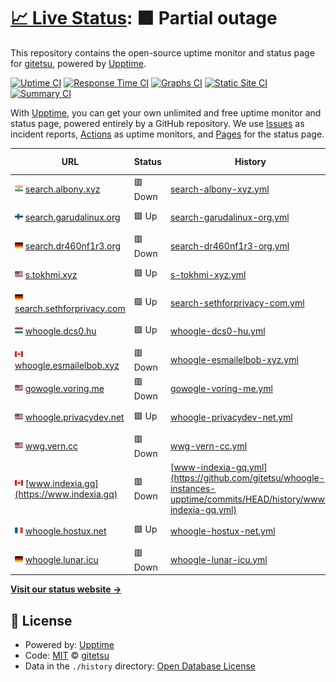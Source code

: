 # [📈 Live Status](https://gitetsu.github.io/whoogle-instances-upptime): <!--live status--> **🟧 Partial outage**

This repository contains the open-source uptime monitor and status page for [gitetsu](https://gitetsu.github.io/whoogle-instances-upptime), powered by [Upptime](https://github.com/upptime/upptime).

[![Uptime CI](https://github.com/gitetsu/whoogle-instances-upptime/workflows/Uptime%20CI/badge.svg)](https://github.com/gitetsu/whoogle-instances-upptime/actions?query=workflow%3A%22Uptime+CI%22)
[![Response Time CI](https://github.com/gitetsu/whoogle-instances-upptime/workflows/Response%20Time%20CI/badge.svg)](https://github.com/gitetsu/whoogle-instances-upptime/actions?query=workflow%3A%22Response+Time+CI%22)
[![Graphs CI](https://github.com/gitetsu/whoogle-instances-upptime/workflows/Graphs%20CI/badge.svg)](https://github.com/gitetsu/whoogle-instances-upptime/actions?query=workflow%3A%22Graphs+CI%22)
[![Static Site CI](https://github.com/gitetsu/whoogle-instances-upptime/workflows/Static%20Site%20CI/badge.svg)](https://github.com/gitetsu/whoogle-instances-upptime/actions?query=workflow%3A%22Static+Site+CI%22)
[![Summary CI](https://github.com/gitetsu/whoogle-instances-upptime/workflows/Summary%20CI/badge.svg)](https://github.com/gitetsu/whoogle-instances-upptime/actions?query=workflow%3A%22Summary+CI%22)

With [Upptime](https://upptime.js.org), you can get your own unlimited and free uptime monitor and status page, powered entirely by a GitHub repository. We use [Issues](https://github.com/gitetsu/whoogle-instances-upptime/issues) as incident reports, [Actions](https://github.com/gitetsu/whoogle-instances-upptime/actions) as uptime monitors, and [Pages](https://gitetsu.github.io/whoogle-instances-upptime) for the status page.

<!--start: status pages-->
<!-- This summary is generated by Upptime (https://github.com/upptime/upptime) -->
<!-- Do not edit this manually, your changes will be overwritten -->
<!-- prettier-ignore -->
| URL | Status | History | Response Time | Uptime |
| --- | ------ | ------- | ------------- | ------ |
| <img alt="" src="https://raw.githubusercontent.com/kreativekorp/vexillo/master/artwork/vexillo/pvb160/in.png" height="13"> [search.albony.xyz](https://search.albony.xyz) | 🟥 Down | [search-albony-xyz.yml](https://github.com/gitetsu/whoogle-instances-upptime/commits/HEAD/history/search-albony-xyz.yml) | <details><summary><img alt="Response time graph" src="./graphs/search-albony-xyz/response-time-week.png" height="20"> 0ms</summary><br><a href="https://gitetsu.github.io/whoogle-instances-upptime/history/search-albony-xyz"><img alt="Response time 4530" src="https://img.shields.io/endpoint?url=https%3A%2F%2Fraw.githubusercontent.com%2Fgitetsu%2Fwhoogle-instances-upptime%2FHEAD%2Fapi%2Fsearch-albony-xyz%2Fresponse-time.json"></a><br><a href="https://gitetsu.github.io/whoogle-instances-upptime/history/search-albony-xyz"><img alt="24-hour response time 0" src="https://img.shields.io/endpoint?url=https%3A%2F%2Fraw.githubusercontent.com%2Fgitetsu%2Fwhoogle-instances-upptime%2FHEAD%2Fapi%2Fsearch-albony-xyz%2Fresponse-time-day.json"></a><br><a href="https://gitetsu.github.io/whoogle-instances-upptime/history/search-albony-xyz"><img alt="7-day response time 0" src="https://img.shields.io/endpoint?url=https%3A%2F%2Fraw.githubusercontent.com%2Fgitetsu%2Fwhoogle-instances-upptime%2FHEAD%2Fapi%2Fsearch-albony-xyz%2Fresponse-time-week.json"></a><br><a href="https://gitetsu.github.io/whoogle-instances-upptime/history/search-albony-xyz"><img alt="30-day response time 0" src="https://img.shields.io/endpoint?url=https%3A%2F%2Fraw.githubusercontent.com%2Fgitetsu%2Fwhoogle-instances-upptime%2FHEAD%2Fapi%2Fsearch-albony-xyz%2Fresponse-time-month.json"></a><br><a href="https://gitetsu.github.io/whoogle-instances-upptime/history/search-albony-xyz"><img alt="1-year response time 4530" src="https://img.shields.io/endpoint?url=https%3A%2F%2Fraw.githubusercontent.com%2Fgitetsu%2Fwhoogle-instances-upptime%2FHEAD%2Fapi%2Fsearch-albony-xyz%2Fresponse-time-year.json"></a></details> | <details><summary><a href="https://gitetsu.github.io/whoogle-instances-upptime/history/search-albony-xyz">0.00%</a></summary><a href="https://gitetsu.github.io/whoogle-instances-upptime/history/search-albony-xyz"><img alt="All-time uptime 0.48%" src="https://img.shields.io/endpoint?url=https%3A%2F%2Fraw.githubusercontent.com%2Fgitetsu%2Fwhoogle-instances-upptime%2FHEAD%2Fapi%2Fsearch-albony-xyz%2Fuptime.json"></a><br><a href="https://gitetsu.github.io/whoogle-instances-upptime/history/search-albony-xyz"><img alt="24-hour uptime 0.00%" src="https://img.shields.io/endpoint?url=https%3A%2F%2Fraw.githubusercontent.com%2Fgitetsu%2Fwhoogle-instances-upptime%2FHEAD%2Fapi%2Fsearch-albony-xyz%2Fuptime-day.json"></a><br><a href="https://gitetsu.github.io/whoogle-instances-upptime/history/search-albony-xyz"><img alt="7-day uptime 0.00%" src="https://img.shields.io/endpoint?url=https%3A%2F%2Fraw.githubusercontent.com%2Fgitetsu%2Fwhoogle-instances-upptime%2FHEAD%2Fapi%2Fsearch-albony-xyz%2Fuptime-week.json"></a><br><a href="https://gitetsu.github.io/whoogle-instances-upptime/history/search-albony-xyz"><img alt="30-day uptime 0.00%" src="https://img.shields.io/endpoint?url=https%3A%2F%2Fraw.githubusercontent.com%2Fgitetsu%2Fwhoogle-instances-upptime%2FHEAD%2Fapi%2Fsearch-albony-xyz%2Fuptime-month.json"></a><br><a href="https://gitetsu.github.io/whoogle-instances-upptime/history/search-albony-xyz"><img alt="1-year uptime 0.48%" src="https://img.shields.io/endpoint?url=https%3A%2F%2Fraw.githubusercontent.com%2Fgitetsu%2Fwhoogle-instances-upptime%2FHEAD%2Fapi%2Fsearch-albony-xyz%2Fuptime-year.json"></a></details>
| <img alt="" src="https://raw.githubusercontent.com/kreativekorp/vexillo/master/artwork/vexillo/pvb160/fi.png" height="13"> [search.garudalinux.org](https://search.garudalinux.org) | 🟩 Up | [search-garudalinux-org.yml](https://github.com/gitetsu/whoogle-instances-upptime/commits/HEAD/history/search-garudalinux-org.yml) | <details><summary><img alt="Response time graph" src="./graphs/search-garudalinux-org/response-time-week.png" height="20"> 2112ms</summary><br><a href="https://gitetsu.github.io/whoogle-instances-upptime/history/search-garudalinux-org"><img alt="Response time 1059" src="https://img.shields.io/endpoint?url=https%3A%2F%2Fraw.githubusercontent.com%2Fgitetsu%2Fwhoogle-instances-upptime%2FHEAD%2Fapi%2Fsearch-garudalinux-org%2Fresponse-time.json"></a><br><a href="https://gitetsu.github.io/whoogle-instances-upptime/history/search-garudalinux-org"><img alt="24-hour response time 5567" src="https://img.shields.io/endpoint?url=https%3A%2F%2Fraw.githubusercontent.com%2Fgitetsu%2Fwhoogle-instances-upptime%2FHEAD%2Fapi%2Fsearch-garudalinux-org%2Fresponse-time-day.json"></a><br><a href="https://gitetsu.github.io/whoogle-instances-upptime/history/search-garudalinux-org"><img alt="7-day response time 2112" src="https://img.shields.io/endpoint?url=https%3A%2F%2Fraw.githubusercontent.com%2Fgitetsu%2Fwhoogle-instances-upptime%2FHEAD%2Fapi%2Fsearch-garudalinux-org%2Fresponse-time-week.json"></a><br><a href="https://gitetsu.github.io/whoogle-instances-upptime/history/search-garudalinux-org"><img alt="30-day response time 2196" src="https://img.shields.io/endpoint?url=https%3A%2F%2Fraw.githubusercontent.com%2Fgitetsu%2Fwhoogle-instances-upptime%2FHEAD%2Fapi%2Fsearch-garudalinux-org%2Fresponse-time-month.json"></a><br><a href="https://gitetsu.github.io/whoogle-instances-upptime/history/search-garudalinux-org"><img alt="1-year response time 1059" src="https://img.shields.io/endpoint?url=https%3A%2F%2Fraw.githubusercontent.com%2Fgitetsu%2Fwhoogle-instances-upptime%2FHEAD%2Fapi%2Fsearch-garudalinux-org%2Fresponse-time-year.json"></a></details> | <details><summary><a href="https://gitetsu.github.io/whoogle-instances-upptime/history/search-garudalinux-org">100.00%</a></summary><a href="https://gitetsu.github.io/whoogle-instances-upptime/history/search-garudalinux-org"><img alt="All-time uptime 99.39%" src="https://img.shields.io/endpoint?url=https%3A%2F%2Fraw.githubusercontent.com%2Fgitetsu%2Fwhoogle-instances-upptime%2FHEAD%2Fapi%2Fsearch-garudalinux-org%2Fuptime.json"></a><br><a href="https://gitetsu.github.io/whoogle-instances-upptime/history/search-garudalinux-org"><img alt="24-hour uptime 100.00%" src="https://img.shields.io/endpoint?url=https%3A%2F%2Fraw.githubusercontent.com%2Fgitetsu%2Fwhoogle-instances-upptime%2FHEAD%2Fapi%2Fsearch-garudalinux-org%2Fuptime-day.json"></a><br><a href="https://gitetsu.github.io/whoogle-instances-upptime/history/search-garudalinux-org"><img alt="7-day uptime 100.00%" src="https://img.shields.io/endpoint?url=https%3A%2F%2Fraw.githubusercontent.com%2Fgitetsu%2Fwhoogle-instances-upptime%2FHEAD%2Fapi%2Fsearch-garudalinux-org%2Fuptime-week.json"></a><br><a href="https://gitetsu.github.io/whoogle-instances-upptime/history/search-garudalinux-org"><img alt="30-day uptime 100.00%" src="https://img.shields.io/endpoint?url=https%3A%2F%2Fraw.githubusercontent.com%2Fgitetsu%2Fwhoogle-instances-upptime%2FHEAD%2Fapi%2Fsearch-garudalinux-org%2Fuptime-month.json"></a><br><a href="https://gitetsu.github.io/whoogle-instances-upptime/history/search-garudalinux-org"><img alt="1-year uptime 99.39%" src="https://img.shields.io/endpoint?url=https%3A%2F%2Fraw.githubusercontent.com%2Fgitetsu%2Fwhoogle-instances-upptime%2FHEAD%2Fapi%2Fsearch-garudalinux-org%2Fuptime-year.json"></a></details>
| <img alt="" src="https://raw.githubusercontent.com/kreativekorp/vexillo/master/artwork/vexillo/pvb160/de.png" height="13"> [search.dr460nf1r3.org](https://search.dr460nf1r3.org) | 🟥 Down | [search-dr460nf1r3-org.yml](https://github.com/gitetsu/whoogle-instances-upptime/commits/HEAD/history/search-dr460nf1r3-org.yml) | <details><summary><img alt="Response time graph" src="./graphs/search-dr460nf1r3-org/response-time-week.png" height="20"> 0ms</summary><br><a href="https://gitetsu.github.io/whoogle-instances-upptime/history/search-dr460nf1r3-org"><img alt="Response time 667" src="https://img.shields.io/endpoint?url=https%3A%2F%2Fraw.githubusercontent.com%2Fgitetsu%2Fwhoogle-instances-upptime%2FHEAD%2Fapi%2Fsearch-dr460nf1r3-org%2Fresponse-time.json"></a><br><a href="https://gitetsu.github.io/whoogle-instances-upptime/history/search-dr460nf1r3-org"><img alt="24-hour response time 0" src="https://img.shields.io/endpoint?url=https%3A%2F%2Fraw.githubusercontent.com%2Fgitetsu%2Fwhoogle-instances-upptime%2FHEAD%2Fapi%2Fsearch-dr460nf1r3-org%2Fresponse-time-day.json"></a><br><a href="https://gitetsu.github.io/whoogle-instances-upptime/history/search-dr460nf1r3-org"><img alt="7-day response time 0" src="https://img.shields.io/endpoint?url=https%3A%2F%2Fraw.githubusercontent.com%2Fgitetsu%2Fwhoogle-instances-upptime%2FHEAD%2Fapi%2Fsearch-dr460nf1r3-org%2Fresponse-time-week.json"></a><br><a href="https://gitetsu.github.io/whoogle-instances-upptime/history/search-dr460nf1r3-org"><img alt="30-day response time 562" src="https://img.shields.io/endpoint?url=https%3A%2F%2Fraw.githubusercontent.com%2Fgitetsu%2Fwhoogle-instances-upptime%2FHEAD%2Fapi%2Fsearch-dr460nf1r3-org%2Fresponse-time-month.json"></a><br><a href="https://gitetsu.github.io/whoogle-instances-upptime/history/search-dr460nf1r3-org"><img alt="1-year response time 667" src="https://img.shields.io/endpoint?url=https%3A%2F%2Fraw.githubusercontent.com%2Fgitetsu%2Fwhoogle-instances-upptime%2FHEAD%2Fapi%2Fsearch-dr460nf1r3-org%2Fresponse-time-year.json"></a></details> | <details><summary><a href="https://gitetsu.github.io/whoogle-instances-upptime/history/search-dr460nf1r3-org">0.00%</a></summary><a href="https://gitetsu.github.io/whoogle-instances-upptime/history/search-dr460nf1r3-org"><img alt="All-time uptime 83.76%" src="https://img.shields.io/endpoint?url=https%3A%2F%2Fraw.githubusercontent.com%2Fgitetsu%2Fwhoogle-instances-upptime%2FHEAD%2Fapi%2Fsearch-dr460nf1r3-org%2Fuptime.json"></a><br><a href="https://gitetsu.github.io/whoogle-instances-upptime/history/search-dr460nf1r3-org"><img alt="24-hour uptime 0.00%" src="https://img.shields.io/endpoint?url=https%3A%2F%2Fraw.githubusercontent.com%2Fgitetsu%2Fwhoogle-instances-upptime%2FHEAD%2Fapi%2Fsearch-dr460nf1r3-org%2Fuptime-day.json"></a><br><a href="https://gitetsu.github.io/whoogle-instances-upptime/history/search-dr460nf1r3-org"><img alt="7-day uptime 0.00%" src="https://img.shields.io/endpoint?url=https%3A%2F%2Fraw.githubusercontent.com%2Fgitetsu%2Fwhoogle-instances-upptime%2FHEAD%2Fapi%2Fsearch-dr460nf1r3-org%2Fuptime-week.json"></a><br><a href="https://gitetsu.github.io/whoogle-instances-upptime/history/search-dr460nf1r3-org"><img alt="30-day uptime 29.02%" src="https://img.shields.io/endpoint?url=https%3A%2F%2Fraw.githubusercontent.com%2Fgitetsu%2Fwhoogle-instances-upptime%2FHEAD%2Fapi%2Fsearch-dr460nf1r3-org%2Fuptime-month.json"></a><br><a href="https://gitetsu.github.io/whoogle-instances-upptime/history/search-dr460nf1r3-org"><img alt="1-year uptime 83.76%" src="https://img.shields.io/endpoint?url=https%3A%2F%2Fraw.githubusercontent.com%2Fgitetsu%2Fwhoogle-instances-upptime%2FHEAD%2Fapi%2Fsearch-dr460nf1r3-org%2Fuptime-year.json"></a></details>
| <img alt="" src="https://raw.githubusercontent.com/kreativekorp/vexillo/master/artwork/vexillo/pvb160/us.png" height="13"> [s.tokhmi.xyz](https://s.tokhmi.xyz) | 🟩 Up | [s-tokhmi-xyz.yml](https://github.com/gitetsu/whoogle-instances-upptime/commits/HEAD/history/s-tokhmi-xyz.yml) | <details><summary><img alt="Response time graph" src="./graphs/s-tokhmi-xyz/response-time-week.png" height="20"> 359ms</summary><br><a href="https://gitetsu.github.io/whoogle-instances-upptime/history/s-tokhmi-xyz"><img alt="Response time 440" src="https://img.shields.io/endpoint?url=https%3A%2F%2Fraw.githubusercontent.com%2Fgitetsu%2Fwhoogle-instances-upptime%2FHEAD%2Fapi%2Fs-tokhmi-xyz%2Fresponse-time.json"></a><br><a href="https://gitetsu.github.io/whoogle-instances-upptime/history/s-tokhmi-xyz"><img alt="24-hour response time 807" src="https://img.shields.io/endpoint?url=https%3A%2F%2Fraw.githubusercontent.com%2Fgitetsu%2Fwhoogle-instances-upptime%2FHEAD%2Fapi%2Fs-tokhmi-xyz%2Fresponse-time-day.json"></a><br><a href="https://gitetsu.github.io/whoogle-instances-upptime/history/s-tokhmi-xyz"><img alt="7-day response time 359" src="https://img.shields.io/endpoint?url=https%3A%2F%2Fraw.githubusercontent.com%2Fgitetsu%2Fwhoogle-instances-upptime%2FHEAD%2Fapi%2Fs-tokhmi-xyz%2Fresponse-time-week.json"></a><br><a href="https://gitetsu.github.io/whoogle-instances-upptime/history/s-tokhmi-xyz"><img alt="30-day response time 407" src="https://img.shields.io/endpoint?url=https%3A%2F%2Fraw.githubusercontent.com%2Fgitetsu%2Fwhoogle-instances-upptime%2FHEAD%2Fapi%2Fs-tokhmi-xyz%2Fresponse-time-month.json"></a><br><a href="https://gitetsu.github.io/whoogle-instances-upptime/history/s-tokhmi-xyz"><img alt="1-year response time 440" src="https://img.shields.io/endpoint?url=https%3A%2F%2Fraw.githubusercontent.com%2Fgitetsu%2Fwhoogle-instances-upptime%2FHEAD%2Fapi%2Fs-tokhmi-xyz%2Fresponse-time-year.json"></a></details> | <details><summary><a href="https://gitetsu.github.io/whoogle-instances-upptime/history/s-tokhmi-xyz">100.00%</a></summary><a href="https://gitetsu.github.io/whoogle-instances-upptime/history/s-tokhmi-xyz"><img alt="All-time uptime 97.78%" src="https://img.shields.io/endpoint?url=https%3A%2F%2Fraw.githubusercontent.com%2Fgitetsu%2Fwhoogle-instances-upptime%2FHEAD%2Fapi%2Fs-tokhmi-xyz%2Fuptime.json"></a><br><a href="https://gitetsu.github.io/whoogle-instances-upptime/history/s-tokhmi-xyz"><img alt="24-hour uptime 100.00%" src="https://img.shields.io/endpoint?url=https%3A%2F%2Fraw.githubusercontent.com%2Fgitetsu%2Fwhoogle-instances-upptime%2FHEAD%2Fapi%2Fs-tokhmi-xyz%2Fuptime-day.json"></a><br><a href="https://gitetsu.github.io/whoogle-instances-upptime/history/s-tokhmi-xyz"><img alt="7-day uptime 100.00%" src="https://img.shields.io/endpoint?url=https%3A%2F%2Fraw.githubusercontent.com%2Fgitetsu%2Fwhoogle-instances-upptime%2FHEAD%2Fapi%2Fs-tokhmi-xyz%2Fuptime-week.json"></a><br><a href="https://gitetsu.github.io/whoogle-instances-upptime/history/s-tokhmi-xyz"><img alt="30-day uptime 99.54%" src="https://img.shields.io/endpoint?url=https%3A%2F%2Fraw.githubusercontent.com%2Fgitetsu%2Fwhoogle-instances-upptime%2FHEAD%2Fapi%2Fs-tokhmi-xyz%2Fuptime-month.json"></a><br><a href="https://gitetsu.github.io/whoogle-instances-upptime/history/s-tokhmi-xyz"><img alt="1-year uptime 97.78%" src="https://img.shields.io/endpoint?url=https%3A%2F%2Fraw.githubusercontent.com%2Fgitetsu%2Fwhoogle-instances-upptime%2FHEAD%2Fapi%2Fs-tokhmi-xyz%2Fuptime-year.json"></a></details>
| <img alt="" src="https://raw.githubusercontent.com/kreativekorp/vexillo/master/artwork/vexillo/pvb160/de.png" height="13"> [search.sethforprivacy.com](https://search.sethforprivacy.com) | 🟩 Up | [search-sethforprivacy-com.yml](https://github.com/gitetsu/whoogle-instances-upptime/commits/HEAD/history/search-sethforprivacy-com.yml) | <details><summary><img alt="Response time graph" src="./graphs/search-sethforprivacy-com/response-time-week.png" height="20"> 296ms</summary><br><a href="https://gitetsu.github.io/whoogle-instances-upptime/history/search-sethforprivacy-com"><img alt="Response time 532" src="https://img.shields.io/endpoint?url=https%3A%2F%2Fraw.githubusercontent.com%2Fgitetsu%2Fwhoogle-instances-upptime%2FHEAD%2Fapi%2Fsearch-sethforprivacy-com%2Fresponse-time.json"></a><br><a href="https://gitetsu.github.io/whoogle-instances-upptime/history/search-sethforprivacy-com"><img alt="24-hour response time 299" src="https://img.shields.io/endpoint?url=https%3A%2F%2Fraw.githubusercontent.com%2Fgitetsu%2Fwhoogle-instances-upptime%2FHEAD%2Fapi%2Fsearch-sethforprivacy-com%2Fresponse-time-day.json"></a><br><a href="https://gitetsu.github.io/whoogle-instances-upptime/history/search-sethforprivacy-com"><img alt="7-day response time 296" src="https://img.shields.io/endpoint?url=https%3A%2F%2Fraw.githubusercontent.com%2Fgitetsu%2Fwhoogle-instances-upptime%2FHEAD%2Fapi%2Fsearch-sethforprivacy-com%2Fresponse-time-week.json"></a><br><a href="https://gitetsu.github.io/whoogle-instances-upptime/history/search-sethforprivacy-com"><img alt="30-day response time 319" src="https://img.shields.io/endpoint?url=https%3A%2F%2Fraw.githubusercontent.com%2Fgitetsu%2Fwhoogle-instances-upptime%2FHEAD%2Fapi%2Fsearch-sethforprivacy-com%2Fresponse-time-month.json"></a><br><a href="https://gitetsu.github.io/whoogle-instances-upptime/history/search-sethforprivacy-com"><img alt="1-year response time 532" src="https://img.shields.io/endpoint?url=https%3A%2F%2Fraw.githubusercontent.com%2Fgitetsu%2Fwhoogle-instances-upptime%2FHEAD%2Fapi%2Fsearch-sethforprivacy-com%2Fresponse-time-year.json"></a></details> | <details><summary><a href="https://gitetsu.github.io/whoogle-instances-upptime/history/search-sethforprivacy-com">97.31%</a></summary><a href="https://gitetsu.github.io/whoogle-instances-upptime/history/search-sethforprivacy-com"><img alt="All-time uptime 95.54%" src="https://img.shields.io/endpoint?url=https%3A%2F%2Fraw.githubusercontent.com%2Fgitetsu%2Fwhoogle-instances-upptime%2FHEAD%2Fapi%2Fsearch-sethforprivacy-com%2Fuptime.json"></a><br><a href="https://gitetsu.github.io/whoogle-instances-upptime/history/search-sethforprivacy-com"><img alt="24-hour uptime 87.35%" src="https://img.shields.io/endpoint?url=https%3A%2F%2Fraw.githubusercontent.com%2Fgitetsu%2Fwhoogle-instances-upptime%2FHEAD%2Fapi%2Fsearch-sethforprivacy-com%2Fuptime-day.json"></a><br><a href="https://gitetsu.github.io/whoogle-instances-upptime/history/search-sethforprivacy-com"><img alt="7-day uptime 97.31%" src="https://img.shields.io/endpoint?url=https%3A%2F%2Fraw.githubusercontent.com%2Fgitetsu%2Fwhoogle-instances-upptime%2FHEAD%2Fapi%2Fsearch-sethforprivacy-com%2Fuptime-week.json"></a><br><a href="https://gitetsu.github.io/whoogle-instances-upptime/history/search-sethforprivacy-com"><img alt="30-day uptime 97.43%" src="https://img.shields.io/endpoint?url=https%3A%2F%2Fraw.githubusercontent.com%2Fgitetsu%2Fwhoogle-instances-upptime%2FHEAD%2Fapi%2Fsearch-sethforprivacy-com%2Fuptime-month.json"></a><br><a href="https://gitetsu.github.io/whoogle-instances-upptime/history/search-sethforprivacy-com"><img alt="1-year uptime 95.54%" src="https://img.shields.io/endpoint?url=https%3A%2F%2Fraw.githubusercontent.com%2Fgitetsu%2Fwhoogle-instances-upptime%2FHEAD%2Fapi%2Fsearch-sethforprivacy-com%2Fuptime-year.json"></a></details>
| <img alt="" src="https://raw.githubusercontent.com/kreativekorp/vexillo/master/artwork/vexillo/pvb160/hu.png" height="13"> [whoogle.dcs0.hu](https://whoogle.dcs0.hu) | 🟩 Up | [whoogle-dcs0-hu.yml](https://github.com/gitetsu/whoogle-instances-upptime/commits/HEAD/history/whoogle-dcs0-hu.yml) | <details><summary><img alt="Response time graph" src="./graphs/whoogle-dcs0-hu/response-time-week.png" height="20"> 1072ms</summary><br><a href="https://gitetsu.github.io/whoogle-instances-upptime/history/whoogle-dcs0-hu"><img alt="Response time 2898" src="https://img.shields.io/endpoint?url=https%3A%2F%2Fraw.githubusercontent.com%2Fgitetsu%2Fwhoogle-instances-upptime%2FHEAD%2Fapi%2Fwhoogle-dcs0-hu%2Fresponse-time.json"></a><br><a href="https://gitetsu.github.io/whoogle-instances-upptime/history/whoogle-dcs0-hu"><img alt="24-hour response time 803" src="https://img.shields.io/endpoint?url=https%3A%2F%2Fraw.githubusercontent.com%2Fgitetsu%2Fwhoogle-instances-upptime%2FHEAD%2Fapi%2Fwhoogle-dcs0-hu%2Fresponse-time-day.json"></a><br><a href="https://gitetsu.github.io/whoogle-instances-upptime/history/whoogle-dcs0-hu"><img alt="7-day response time 1072" src="https://img.shields.io/endpoint?url=https%3A%2F%2Fraw.githubusercontent.com%2Fgitetsu%2Fwhoogle-instances-upptime%2FHEAD%2Fapi%2Fwhoogle-dcs0-hu%2Fresponse-time-week.json"></a><br><a href="https://gitetsu.github.io/whoogle-instances-upptime/history/whoogle-dcs0-hu"><img alt="30-day response time 1151" src="https://img.shields.io/endpoint?url=https%3A%2F%2Fraw.githubusercontent.com%2Fgitetsu%2Fwhoogle-instances-upptime%2FHEAD%2Fapi%2Fwhoogle-dcs0-hu%2Fresponse-time-month.json"></a><br><a href="https://gitetsu.github.io/whoogle-instances-upptime/history/whoogle-dcs0-hu"><img alt="1-year response time 2898" src="https://img.shields.io/endpoint?url=https%3A%2F%2Fraw.githubusercontent.com%2Fgitetsu%2Fwhoogle-instances-upptime%2FHEAD%2Fapi%2Fwhoogle-dcs0-hu%2Fresponse-time-year.json"></a></details> | <details><summary><a href="https://gitetsu.github.io/whoogle-instances-upptime/history/whoogle-dcs0-hu">97.49%</a></summary><a href="https://gitetsu.github.io/whoogle-instances-upptime/history/whoogle-dcs0-hu"><img alt="All-time uptime 94.59%" src="https://img.shields.io/endpoint?url=https%3A%2F%2Fraw.githubusercontent.com%2Fgitetsu%2Fwhoogle-instances-upptime%2FHEAD%2Fapi%2Fwhoogle-dcs0-hu%2Fuptime.json"></a><br><a href="https://gitetsu.github.io/whoogle-instances-upptime/history/whoogle-dcs0-hu"><img alt="24-hour uptime 100.00%" src="https://img.shields.io/endpoint?url=https%3A%2F%2Fraw.githubusercontent.com%2Fgitetsu%2Fwhoogle-instances-upptime%2FHEAD%2Fapi%2Fwhoogle-dcs0-hu%2Fuptime-day.json"></a><br><a href="https://gitetsu.github.io/whoogle-instances-upptime/history/whoogle-dcs0-hu"><img alt="7-day uptime 97.49%" src="https://img.shields.io/endpoint?url=https%3A%2F%2Fraw.githubusercontent.com%2Fgitetsu%2Fwhoogle-instances-upptime%2FHEAD%2Fapi%2Fwhoogle-dcs0-hu%2Fuptime-week.json"></a><br><a href="https://gitetsu.github.io/whoogle-instances-upptime/history/whoogle-dcs0-hu"><img alt="30-day uptime 99.13%" src="https://img.shields.io/endpoint?url=https%3A%2F%2Fraw.githubusercontent.com%2Fgitetsu%2Fwhoogle-instances-upptime%2FHEAD%2Fapi%2Fwhoogle-dcs0-hu%2Fuptime-month.json"></a><br><a href="https://gitetsu.github.io/whoogle-instances-upptime/history/whoogle-dcs0-hu"><img alt="1-year uptime 94.59%" src="https://img.shields.io/endpoint?url=https%3A%2F%2Fraw.githubusercontent.com%2Fgitetsu%2Fwhoogle-instances-upptime%2FHEAD%2Fapi%2Fwhoogle-dcs0-hu%2Fuptime-year.json"></a></details>
| <img alt="" src="https://raw.githubusercontent.com/kreativekorp/vexillo/master/artwork/vexillo/pvb160/ca.png" height="13"> [whoogle.esmailelbob.xyz](https://whoogle.esmailelbob.xyz) | 🟥 Down | [whoogle-esmailelbob-xyz.yml](https://github.com/gitetsu/whoogle-instances-upptime/commits/HEAD/history/whoogle-esmailelbob-xyz.yml) | <details><summary><img alt="Response time graph" src="./graphs/whoogle-esmailelbob-xyz/response-time-week.png" height="20"> 0ms</summary><br><a href="https://gitetsu.github.io/whoogle-instances-upptime/history/whoogle-esmailelbob-xyz"><img alt="Response time 0" src="https://img.shields.io/endpoint?url=https%3A%2F%2Fraw.githubusercontent.com%2Fgitetsu%2Fwhoogle-instances-upptime%2FHEAD%2Fapi%2Fwhoogle-esmailelbob-xyz%2Fresponse-time.json"></a><br><a href="https://gitetsu.github.io/whoogle-instances-upptime/history/whoogle-esmailelbob-xyz"><img alt="24-hour response time 0" src="https://img.shields.io/endpoint?url=https%3A%2F%2Fraw.githubusercontent.com%2Fgitetsu%2Fwhoogle-instances-upptime%2FHEAD%2Fapi%2Fwhoogle-esmailelbob-xyz%2Fresponse-time-day.json"></a><br><a href="https://gitetsu.github.io/whoogle-instances-upptime/history/whoogle-esmailelbob-xyz"><img alt="7-day response time 0" src="https://img.shields.io/endpoint?url=https%3A%2F%2Fraw.githubusercontent.com%2Fgitetsu%2Fwhoogle-instances-upptime%2FHEAD%2Fapi%2Fwhoogle-esmailelbob-xyz%2Fresponse-time-week.json"></a><br><a href="https://gitetsu.github.io/whoogle-instances-upptime/history/whoogle-esmailelbob-xyz"><img alt="30-day response time 0" src="https://img.shields.io/endpoint?url=https%3A%2F%2Fraw.githubusercontent.com%2Fgitetsu%2Fwhoogle-instances-upptime%2FHEAD%2Fapi%2Fwhoogle-esmailelbob-xyz%2Fresponse-time-month.json"></a><br><a href="https://gitetsu.github.io/whoogle-instances-upptime/history/whoogle-esmailelbob-xyz"><img alt="1-year response time 0" src="https://img.shields.io/endpoint?url=https%3A%2F%2Fraw.githubusercontent.com%2Fgitetsu%2Fwhoogle-instances-upptime%2FHEAD%2Fapi%2Fwhoogle-esmailelbob-xyz%2Fresponse-time-year.json"></a></details> | <details><summary><a href="https://gitetsu.github.io/whoogle-instances-upptime/history/whoogle-esmailelbob-xyz">0.00%</a></summary><a href="https://gitetsu.github.io/whoogle-instances-upptime/history/whoogle-esmailelbob-xyz"><img alt="All-time uptime 0.00%" src="https://img.shields.io/endpoint?url=https%3A%2F%2Fraw.githubusercontent.com%2Fgitetsu%2Fwhoogle-instances-upptime%2FHEAD%2Fapi%2Fwhoogle-esmailelbob-xyz%2Fuptime.json"></a><br><a href="https://gitetsu.github.io/whoogle-instances-upptime/history/whoogle-esmailelbob-xyz"><img alt="24-hour uptime 0.00%" src="https://img.shields.io/endpoint?url=https%3A%2F%2Fraw.githubusercontent.com%2Fgitetsu%2Fwhoogle-instances-upptime%2FHEAD%2Fapi%2Fwhoogle-esmailelbob-xyz%2Fuptime-day.json"></a><br><a href="https://gitetsu.github.io/whoogle-instances-upptime/history/whoogle-esmailelbob-xyz"><img alt="7-day uptime 0.00%" src="https://img.shields.io/endpoint?url=https%3A%2F%2Fraw.githubusercontent.com%2Fgitetsu%2Fwhoogle-instances-upptime%2FHEAD%2Fapi%2Fwhoogle-esmailelbob-xyz%2Fuptime-week.json"></a><br><a href="https://gitetsu.github.io/whoogle-instances-upptime/history/whoogle-esmailelbob-xyz"><img alt="30-day uptime 0.00%" src="https://img.shields.io/endpoint?url=https%3A%2F%2Fraw.githubusercontent.com%2Fgitetsu%2Fwhoogle-instances-upptime%2FHEAD%2Fapi%2Fwhoogle-esmailelbob-xyz%2Fuptime-month.json"></a><br><a href="https://gitetsu.github.io/whoogle-instances-upptime/history/whoogle-esmailelbob-xyz"><img alt="1-year uptime 0.00%" src="https://img.shields.io/endpoint?url=https%3A%2F%2Fraw.githubusercontent.com%2Fgitetsu%2Fwhoogle-instances-upptime%2FHEAD%2Fapi%2Fwhoogle-esmailelbob-xyz%2Fuptime-year.json"></a></details>
| <img alt="" src="https://raw.githubusercontent.com/kreativekorp/vexillo/master/artwork/vexillo/pvb160/us.png" height="13"> [gowogle.voring.me](https://gowogle.voring.me) | 🟥 Down | [gowogle-voring-me.yml](https://github.com/gitetsu/whoogle-instances-upptime/commits/HEAD/history/gowogle-voring-me.yml) | <details><summary><img alt="Response time graph" src="./graphs/gowogle-voring-me/response-time-week.png" height="20"> 0ms</summary><br><a href="https://gitetsu.github.io/whoogle-instances-upptime/history/gowogle-voring-me"><img alt="Response time 158" src="https://img.shields.io/endpoint?url=https%3A%2F%2Fraw.githubusercontent.com%2Fgitetsu%2Fwhoogle-instances-upptime%2FHEAD%2Fapi%2Fgowogle-voring-me%2Fresponse-time.json"></a><br><a href="https://gitetsu.github.io/whoogle-instances-upptime/history/gowogle-voring-me"><img alt="24-hour response time 0" src="https://img.shields.io/endpoint?url=https%3A%2F%2Fraw.githubusercontent.com%2Fgitetsu%2Fwhoogle-instances-upptime%2FHEAD%2Fapi%2Fgowogle-voring-me%2Fresponse-time-day.json"></a><br><a href="https://gitetsu.github.io/whoogle-instances-upptime/history/gowogle-voring-me"><img alt="7-day response time 0" src="https://img.shields.io/endpoint?url=https%3A%2F%2Fraw.githubusercontent.com%2Fgitetsu%2Fwhoogle-instances-upptime%2FHEAD%2Fapi%2Fgowogle-voring-me%2Fresponse-time-week.json"></a><br><a href="https://gitetsu.github.io/whoogle-instances-upptime/history/gowogle-voring-me"><img alt="30-day response time 0" src="https://img.shields.io/endpoint?url=https%3A%2F%2Fraw.githubusercontent.com%2Fgitetsu%2Fwhoogle-instances-upptime%2FHEAD%2Fapi%2Fgowogle-voring-me%2Fresponse-time-month.json"></a><br><a href="https://gitetsu.github.io/whoogle-instances-upptime/history/gowogle-voring-me"><img alt="1-year response time 158" src="https://img.shields.io/endpoint?url=https%3A%2F%2Fraw.githubusercontent.com%2Fgitetsu%2Fwhoogle-instances-upptime%2FHEAD%2Fapi%2Fgowogle-voring-me%2Fresponse-time-year.json"></a></details> | <details><summary><a href="https://gitetsu.github.io/whoogle-instances-upptime/history/gowogle-voring-me">0.00%</a></summary><a href="https://gitetsu.github.io/whoogle-instances-upptime/history/gowogle-voring-me"><img alt="All-time uptime 0.00%" src="https://img.shields.io/endpoint?url=https%3A%2F%2Fraw.githubusercontent.com%2Fgitetsu%2Fwhoogle-instances-upptime%2FHEAD%2Fapi%2Fgowogle-voring-me%2Fuptime.json"></a><br><a href="https://gitetsu.github.io/whoogle-instances-upptime/history/gowogle-voring-me"><img alt="24-hour uptime 0.00%" src="https://img.shields.io/endpoint?url=https%3A%2F%2Fraw.githubusercontent.com%2Fgitetsu%2Fwhoogle-instances-upptime%2FHEAD%2Fapi%2Fgowogle-voring-me%2Fuptime-day.json"></a><br><a href="https://gitetsu.github.io/whoogle-instances-upptime/history/gowogle-voring-me"><img alt="7-day uptime 0.00%" src="https://img.shields.io/endpoint?url=https%3A%2F%2Fraw.githubusercontent.com%2Fgitetsu%2Fwhoogle-instances-upptime%2FHEAD%2Fapi%2Fgowogle-voring-me%2Fuptime-week.json"></a><br><a href="https://gitetsu.github.io/whoogle-instances-upptime/history/gowogle-voring-me"><img alt="30-day uptime 0.00%" src="https://img.shields.io/endpoint?url=https%3A%2F%2Fraw.githubusercontent.com%2Fgitetsu%2Fwhoogle-instances-upptime%2FHEAD%2Fapi%2Fgowogle-voring-me%2Fuptime-month.json"></a><br><a href="https://gitetsu.github.io/whoogle-instances-upptime/history/gowogle-voring-me"><img alt="1-year uptime 0.00%" src="https://img.shields.io/endpoint?url=https%3A%2F%2Fraw.githubusercontent.com%2Fgitetsu%2Fwhoogle-instances-upptime%2FHEAD%2Fapi%2Fgowogle-voring-me%2Fuptime-year.json"></a></details>
| <img alt="" src="https://raw.githubusercontent.com/kreativekorp/vexillo/master/artwork/vexillo/pvb160/us.png" height="13"> [whoogle.privacydev.net](https://whoogle.privacydev.net) | 🟩 Up | [whoogle-privacydev-net.yml](https://github.com/gitetsu/whoogle-instances-upptime/commits/HEAD/history/whoogle-privacydev-net.yml) | <details><summary><img alt="Response time graph" src="./graphs/whoogle-privacydev-net/response-time-week.png" height="20"> 861ms</summary><br><a href="https://gitetsu.github.io/whoogle-instances-upptime/history/whoogle-privacydev-net"><img alt="Response time 1166" src="https://img.shields.io/endpoint?url=https%3A%2F%2Fraw.githubusercontent.com%2Fgitetsu%2Fwhoogle-instances-upptime%2FHEAD%2Fapi%2Fwhoogle-privacydev-net%2Fresponse-time.json"></a><br><a href="https://gitetsu.github.io/whoogle-instances-upptime/history/whoogle-privacydev-net"><img alt="24-hour response time 443" src="https://img.shields.io/endpoint?url=https%3A%2F%2Fraw.githubusercontent.com%2Fgitetsu%2Fwhoogle-instances-upptime%2FHEAD%2Fapi%2Fwhoogle-privacydev-net%2Fresponse-time-day.json"></a><br><a href="https://gitetsu.github.io/whoogle-instances-upptime/history/whoogle-privacydev-net"><img alt="7-day response time 861" src="https://img.shields.io/endpoint?url=https%3A%2F%2Fraw.githubusercontent.com%2Fgitetsu%2Fwhoogle-instances-upptime%2FHEAD%2Fapi%2Fwhoogle-privacydev-net%2Fresponse-time-week.json"></a><br><a href="https://gitetsu.github.io/whoogle-instances-upptime/history/whoogle-privacydev-net"><img alt="30-day response time 767" src="https://img.shields.io/endpoint?url=https%3A%2F%2Fraw.githubusercontent.com%2Fgitetsu%2Fwhoogle-instances-upptime%2FHEAD%2Fapi%2Fwhoogle-privacydev-net%2Fresponse-time-month.json"></a><br><a href="https://gitetsu.github.io/whoogle-instances-upptime/history/whoogle-privacydev-net"><img alt="1-year response time 1166" src="https://img.shields.io/endpoint?url=https%3A%2F%2Fraw.githubusercontent.com%2Fgitetsu%2Fwhoogle-instances-upptime%2FHEAD%2Fapi%2Fwhoogle-privacydev-net%2Fresponse-time-year.json"></a></details> | <details><summary><a href="https://gitetsu.github.io/whoogle-instances-upptime/history/whoogle-privacydev-net">100.00%</a></summary><a href="https://gitetsu.github.io/whoogle-instances-upptime/history/whoogle-privacydev-net"><img alt="All-time uptime 95.75%" src="https://img.shields.io/endpoint?url=https%3A%2F%2Fraw.githubusercontent.com%2Fgitetsu%2Fwhoogle-instances-upptime%2FHEAD%2Fapi%2Fwhoogle-privacydev-net%2Fuptime.json"></a><br><a href="https://gitetsu.github.io/whoogle-instances-upptime/history/whoogle-privacydev-net"><img alt="24-hour uptime 100.00%" src="https://img.shields.io/endpoint?url=https%3A%2F%2Fraw.githubusercontent.com%2Fgitetsu%2Fwhoogle-instances-upptime%2FHEAD%2Fapi%2Fwhoogle-privacydev-net%2Fuptime-day.json"></a><br><a href="https://gitetsu.github.io/whoogle-instances-upptime/history/whoogle-privacydev-net"><img alt="7-day uptime 100.00%" src="https://img.shields.io/endpoint?url=https%3A%2F%2Fraw.githubusercontent.com%2Fgitetsu%2Fwhoogle-instances-upptime%2FHEAD%2Fapi%2Fwhoogle-privacydev-net%2Fuptime-week.json"></a><br><a href="https://gitetsu.github.io/whoogle-instances-upptime/history/whoogle-privacydev-net"><img alt="30-day uptime 100.00%" src="https://img.shields.io/endpoint?url=https%3A%2F%2Fraw.githubusercontent.com%2Fgitetsu%2Fwhoogle-instances-upptime%2FHEAD%2Fapi%2Fwhoogle-privacydev-net%2Fuptime-month.json"></a><br><a href="https://gitetsu.github.io/whoogle-instances-upptime/history/whoogle-privacydev-net"><img alt="1-year uptime 95.75%" src="https://img.shields.io/endpoint?url=https%3A%2F%2Fraw.githubusercontent.com%2Fgitetsu%2Fwhoogle-instances-upptime%2FHEAD%2Fapi%2Fwhoogle-privacydev-net%2Fuptime-year.json"></a></details>
| <img alt="" src="https://raw.githubusercontent.com/kreativekorp/vexillo/master/artwork/vexillo/pvb160/us.png" height="13"> [wwg.vern.cc](https://wg.vern.cc) | 🟥 Down | [wwg-vern-cc.yml](https://github.com/gitetsu/whoogle-instances-upptime/commits/HEAD/history/wwg-vern-cc.yml) | <details><summary><img alt="Response time graph" src="./graphs/wwg-vern-cc/response-time-week.png" height="20"> 0ms</summary><br><a href="https://gitetsu.github.io/whoogle-instances-upptime/history/wwg-vern-cc"><img alt="Response time 951" src="https://img.shields.io/endpoint?url=https%3A%2F%2Fraw.githubusercontent.com%2Fgitetsu%2Fwhoogle-instances-upptime%2FHEAD%2Fapi%2Fwwg-vern-cc%2Fresponse-time.json"></a><br><a href="https://gitetsu.github.io/whoogle-instances-upptime/history/wwg-vern-cc"><img alt="24-hour response time 0" src="https://img.shields.io/endpoint?url=https%3A%2F%2Fraw.githubusercontent.com%2Fgitetsu%2Fwhoogle-instances-upptime%2FHEAD%2Fapi%2Fwwg-vern-cc%2Fresponse-time-day.json"></a><br><a href="https://gitetsu.github.io/whoogle-instances-upptime/history/wwg-vern-cc"><img alt="7-day response time 0" src="https://img.shields.io/endpoint?url=https%3A%2F%2Fraw.githubusercontent.com%2Fgitetsu%2Fwhoogle-instances-upptime%2FHEAD%2Fapi%2Fwwg-vern-cc%2Fresponse-time-week.json"></a><br><a href="https://gitetsu.github.io/whoogle-instances-upptime/history/wwg-vern-cc"><img alt="30-day response time 599" src="https://img.shields.io/endpoint?url=https%3A%2F%2Fraw.githubusercontent.com%2Fgitetsu%2Fwhoogle-instances-upptime%2FHEAD%2Fapi%2Fwwg-vern-cc%2Fresponse-time-month.json"></a><br><a href="https://gitetsu.github.io/whoogle-instances-upptime/history/wwg-vern-cc"><img alt="1-year response time 951" src="https://img.shields.io/endpoint?url=https%3A%2F%2Fraw.githubusercontent.com%2Fgitetsu%2Fwhoogle-instances-upptime%2FHEAD%2Fapi%2Fwwg-vern-cc%2Fresponse-time-year.json"></a></details> | <details><summary><a href="https://gitetsu.github.io/whoogle-instances-upptime/history/wwg-vern-cc">0.00%</a></summary><a href="https://gitetsu.github.io/whoogle-instances-upptime/history/wwg-vern-cc"><img alt="All-time uptime 73.25%" src="https://img.shields.io/endpoint?url=https%3A%2F%2Fraw.githubusercontent.com%2Fgitetsu%2Fwhoogle-instances-upptime%2FHEAD%2Fapi%2Fwwg-vern-cc%2Fuptime.json"></a><br><a href="https://gitetsu.github.io/whoogle-instances-upptime/history/wwg-vern-cc"><img alt="24-hour uptime 0.00%" src="https://img.shields.io/endpoint?url=https%3A%2F%2Fraw.githubusercontent.com%2Fgitetsu%2Fwhoogle-instances-upptime%2FHEAD%2Fapi%2Fwwg-vern-cc%2Fuptime-day.json"></a><br><a href="https://gitetsu.github.io/whoogle-instances-upptime/history/wwg-vern-cc"><img alt="7-day uptime 0.00%" src="https://img.shields.io/endpoint?url=https%3A%2F%2Fraw.githubusercontent.com%2Fgitetsu%2Fwhoogle-instances-upptime%2FHEAD%2Fapi%2Fwwg-vern-cc%2Fuptime-week.json"></a><br><a href="https://gitetsu.github.io/whoogle-instances-upptime/history/wwg-vern-cc"><img alt="30-day uptime 1.37%" src="https://img.shields.io/endpoint?url=https%3A%2F%2Fraw.githubusercontent.com%2Fgitetsu%2Fwhoogle-instances-upptime%2FHEAD%2Fapi%2Fwwg-vern-cc%2Fuptime-month.json"></a><br><a href="https://gitetsu.github.io/whoogle-instances-upptime/history/wwg-vern-cc"><img alt="1-year uptime 73.25%" src="https://img.shields.io/endpoint?url=https%3A%2F%2Fraw.githubusercontent.com%2Fgitetsu%2Fwhoogle-instances-upptime%2FHEAD%2Fapi%2Fwwg-vern-cc%2Fuptime-year.json"></a></details>
| <img alt="" src="https://raw.githubusercontent.com/kreativekorp/vexillo/master/artwork/vexillo/pvb160/ca.png" height="13"> [www.indexia.gq](https://www.indexia.gq) | 🟥 Down | [www-indexia-gq.yml](https://github.com/gitetsu/whoogle-instances-upptime/commits/HEAD/history/www-indexia-gq.yml) | <details><summary><img alt="Response time graph" src="./graphs/www-indexia-gq/response-time-week.png" height="20"> 0ms</summary><br><a href="https://gitetsu.github.io/whoogle-instances-upptime/history/www-indexia-gq"><img alt="Response time 0" src="https://img.shields.io/endpoint?url=https%3A%2F%2Fraw.githubusercontent.com%2Fgitetsu%2Fwhoogle-instances-upptime%2FHEAD%2Fapi%2Fwww-indexia-gq%2Fresponse-time.json"></a><br><a href="https://gitetsu.github.io/whoogle-instances-upptime/history/www-indexia-gq"><img alt="24-hour response time 0" src="https://img.shields.io/endpoint?url=https%3A%2F%2Fraw.githubusercontent.com%2Fgitetsu%2Fwhoogle-instances-upptime%2FHEAD%2Fapi%2Fwww-indexia-gq%2Fresponse-time-day.json"></a><br><a href="https://gitetsu.github.io/whoogle-instances-upptime/history/www-indexia-gq"><img alt="7-day response time 0" src="https://img.shields.io/endpoint?url=https%3A%2F%2Fraw.githubusercontent.com%2Fgitetsu%2Fwhoogle-instances-upptime%2FHEAD%2Fapi%2Fwww-indexia-gq%2Fresponse-time-week.json"></a><br><a href="https://gitetsu.github.io/whoogle-instances-upptime/history/www-indexia-gq"><img alt="30-day response time 0" src="https://img.shields.io/endpoint?url=https%3A%2F%2Fraw.githubusercontent.com%2Fgitetsu%2Fwhoogle-instances-upptime%2FHEAD%2Fapi%2Fwww-indexia-gq%2Fresponse-time-month.json"></a><br><a href="https://gitetsu.github.io/whoogle-instances-upptime/history/www-indexia-gq"><img alt="1-year response time 0" src="https://img.shields.io/endpoint?url=https%3A%2F%2Fraw.githubusercontent.com%2Fgitetsu%2Fwhoogle-instances-upptime%2FHEAD%2Fapi%2Fwww-indexia-gq%2Fresponse-time-year.json"></a></details> | <details><summary><a href="https://gitetsu.github.io/whoogle-instances-upptime/history/www-indexia-gq">0.00%</a></summary><a href="https://gitetsu.github.io/whoogle-instances-upptime/history/www-indexia-gq"><img alt="All-time uptime 0.00%" src="https://img.shields.io/endpoint?url=https%3A%2F%2Fraw.githubusercontent.com%2Fgitetsu%2Fwhoogle-instances-upptime%2FHEAD%2Fapi%2Fwww-indexia-gq%2Fuptime.json"></a><br><a href="https://gitetsu.github.io/whoogle-instances-upptime/history/www-indexia-gq"><img alt="24-hour uptime 0.00%" src="https://img.shields.io/endpoint?url=https%3A%2F%2Fraw.githubusercontent.com%2Fgitetsu%2Fwhoogle-instances-upptime%2FHEAD%2Fapi%2Fwww-indexia-gq%2Fuptime-day.json"></a><br><a href="https://gitetsu.github.io/whoogle-instances-upptime/history/www-indexia-gq"><img alt="7-day uptime 0.00%" src="https://img.shields.io/endpoint?url=https%3A%2F%2Fraw.githubusercontent.com%2Fgitetsu%2Fwhoogle-instances-upptime%2FHEAD%2Fapi%2Fwww-indexia-gq%2Fuptime-week.json"></a><br><a href="https://gitetsu.github.io/whoogle-instances-upptime/history/www-indexia-gq"><img alt="30-day uptime 0.00%" src="https://img.shields.io/endpoint?url=https%3A%2F%2Fraw.githubusercontent.com%2Fgitetsu%2Fwhoogle-instances-upptime%2FHEAD%2Fapi%2Fwww-indexia-gq%2Fuptime-month.json"></a><br><a href="https://gitetsu.github.io/whoogle-instances-upptime/history/www-indexia-gq"><img alt="1-year uptime 0.00%" src="https://img.shields.io/endpoint?url=https%3A%2F%2Fraw.githubusercontent.com%2Fgitetsu%2Fwhoogle-instances-upptime%2FHEAD%2Fapi%2Fwww-indexia-gq%2Fuptime-year.json"></a></details>
| <img alt="" src="https://raw.githubusercontent.com/kreativekorp/vexillo/master/artwork/vexillo/pvb160/fr.png" height="13"> [whoogle.hostux.net](https://whoogle.hostux.net) | 🟩 Up | [whoogle-hostux-net.yml](https://github.com/gitetsu/whoogle-instances-upptime/commits/HEAD/history/whoogle-hostux-net.yml) | <details><summary><img alt="Response time graph" src="./graphs/whoogle-hostux-net/response-time-week.png" height="20"> 804ms</summary><br><a href="https://gitetsu.github.io/whoogle-instances-upptime/history/whoogle-hostux-net"><img alt="Response time 734" src="https://img.shields.io/endpoint?url=https%3A%2F%2Fraw.githubusercontent.com%2Fgitetsu%2Fwhoogle-instances-upptime%2FHEAD%2Fapi%2Fwhoogle-hostux-net%2Fresponse-time.json"></a><br><a href="https://gitetsu.github.io/whoogle-instances-upptime/history/whoogle-hostux-net"><img alt="24-hour response time 673" src="https://img.shields.io/endpoint?url=https%3A%2F%2Fraw.githubusercontent.com%2Fgitetsu%2Fwhoogle-instances-upptime%2FHEAD%2Fapi%2Fwhoogle-hostux-net%2Fresponse-time-day.json"></a><br><a href="https://gitetsu.github.io/whoogle-instances-upptime/history/whoogle-hostux-net"><img alt="7-day response time 804" src="https://img.shields.io/endpoint?url=https%3A%2F%2Fraw.githubusercontent.com%2Fgitetsu%2Fwhoogle-instances-upptime%2FHEAD%2Fapi%2Fwhoogle-hostux-net%2Fresponse-time-week.json"></a><br><a href="https://gitetsu.github.io/whoogle-instances-upptime/history/whoogle-hostux-net"><img alt="30-day response time 746" src="https://img.shields.io/endpoint?url=https%3A%2F%2Fraw.githubusercontent.com%2Fgitetsu%2Fwhoogle-instances-upptime%2FHEAD%2Fapi%2Fwhoogle-hostux-net%2Fresponse-time-month.json"></a><br><a href="https://gitetsu.github.io/whoogle-instances-upptime/history/whoogle-hostux-net"><img alt="1-year response time 734" src="https://img.shields.io/endpoint?url=https%3A%2F%2Fraw.githubusercontent.com%2Fgitetsu%2Fwhoogle-instances-upptime%2FHEAD%2Fapi%2Fwhoogle-hostux-net%2Fresponse-time-year.json"></a></details> | <details><summary><a href="https://gitetsu.github.io/whoogle-instances-upptime/history/whoogle-hostux-net">99.38%</a></summary><a href="https://gitetsu.github.io/whoogle-instances-upptime/history/whoogle-hostux-net"><img alt="All-time uptime 99.64%" src="https://img.shields.io/endpoint?url=https%3A%2F%2Fraw.githubusercontent.com%2Fgitetsu%2Fwhoogle-instances-upptime%2FHEAD%2Fapi%2Fwhoogle-hostux-net%2Fuptime.json"></a><br><a href="https://gitetsu.github.io/whoogle-instances-upptime/history/whoogle-hostux-net"><img alt="24-hour uptime 100.00%" src="https://img.shields.io/endpoint?url=https%3A%2F%2Fraw.githubusercontent.com%2Fgitetsu%2Fwhoogle-instances-upptime%2FHEAD%2Fapi%2Fwhoogle-hostux-net%2Fuptime-day.json"></a><br><a href="https://gitetsu.github.io/whoogle-instances-upptime/history/whoogle-hostux-net"><img alt="7-day uptime 99.38%" src="https://img.shields.io/endpoint?url=https%3A%2F%2Fraw.githubusercontent.com%2Fgitetsu%2Fwhoogle-instances-upptime%2FHEAD%2Fapi%2Fwhoogle-hostux-net%2Fuptime-week.json"></a><br><a href="https://gitetsu.github.io/whoogle-instances-upptime/history/whoogle-hostux-net"><img alt="30-day uptime 99.86%" src="https://img.shields.io/endpoint?url=https%3A%2F%2Fraw.githubusercontent.com%2Fgitetsu%2Fwhoogle-instances-upptime%2FHEAD%2Fapi%2Fwhoogle-hostux-net%2Fuptime-month.json"></a><br><a href="https://gitetsu.github.io/whoogle-instances-upptime/history/whoogle-hostux-net"><img alt="1-year uptime 99.64%" src="https://img.shields.io/endpoint?url=https%3A%2F%2Fraw.githubusercontent.com%2Fgitetsu%2Fwhoogle-instances-upptime%2FHEAD%2Fapi%2Fwhoogle-hostux-net%2Fuptime-year.json"></a></details>
| <img alt="" src="https://raw.githubusercontent.com/kreativekorp/vexillo/master/artwork/vexillo/pvb160/de.png" height="13"> [whoogle.lunar.icu](https://whoogle.lunar.icu) | 🟥 Down | [whoogle-lunar-icu.yml](https://github.com/gitetsu/whoogle-instances-upptime/commits/HEAD/history/whoogle-lunar-icu.yml) | <details><summary><img alt="Response time graph" src="./graphs/whoogle-lunar-icu/response-time-week.png" height="20"> 1354ms</summary><br><a href="https://gitetsu.github.io/whoogle-instances-upptime/history/whoogle-lunar-icu"><img alt="Response time 1340" src="https://img.shields.io/endpoint?url=https%3A%2F%2Fraw.githubusercontent.com%2Fgitetsu%2Fwhoogle-instances-upptime%2FHEAD%2Fapi%2Fwhoogle-lunar-icu%2Fresponse-time.json"></a><br><a href="https://gitetsu.github.io/whoogle-instances-upptime/history/whoogle-lunar-icu"><img alt="24-hour response time 530" src="https://img.shields.io/endpoint?url=https%3A%2F%2Fraw.githubusercontent.com%2Fgitetsu%2Fwhoogle-instances-upptime%2FHEAD%2Fapi%2Fwhoogle-lunar-icu%2Fresponse-time-day.json"></a><br><a href="https://gitetsu.github.io/whoogle-instances-upptime/history/whoogle-lunar-icu"><img alt="7-day response time 1354" src="https://img.shields.io/endpoint?url=https%3A%2F%2Fraw.githubusercontent.com%2Fgitetsu%2Fwhoogle-instances-upptime%2FHEAD%2Fapi%2Fwhoogle-lunar-icu%2Fresponse-time-week.json"></a><br><a href="https://gitetsu.github.io/whoogle-instances-upptime/history/whoogle-lunar-icu"><img alt="30-day response time 1290" src="https://img.shields.io/endpoint?url=https%3A%2F%2Fraw.githubusercontent.com%2Fgitetsu%2Fwhoogle-instances-upptime%2FHEAD%2Fapi%2Fwhoogle-lunar-icu%2Fresponse-time-month.json"></a><br><a href="https://gitetsu.github.io/whoogle-instances-upptime/history/whoogle-lunar-icu"><img alt="1-year response time 1340" src="https://img.shields.io/endpoint?url=https%3A%2F%2Fraw.githubusercontent.com%2Fgitetsu%2Fwhoogle-instances-upptime%2FHEAD%2Fapi%2Fwhoogle-lunar-icu%2Fresponse-time-year.json"></a></details> | <details><summary><a href="https://gitetsu.github.io/whoogle-instances-upptime/history/whoogle-lunar-icu">99.99%</a></summary><a href="https://gitetsu.github.io/whoogle-instances-upptime/history/whoogle-lunar-icu"><img alt="All-time uptime 98.34%" src="https://img.shields.io/endpoint?url=https%3A%2F%2Fraw.githubusercontent.com%2Fgitetsu%2Fwhoogle-instances-upptime%2FHEAD%2Fapi%2Fwhoogle-lunar-icu%2Fuptime.json"></a><br><a href="https://gitetsu.github.io/whoogle-instances-upptime/history/whoogle-lunar-icu"><img alt="24-hour uptime 99.96%" src="https://img.shields.io/endpoint?url=https%3A%2F%2Fraw.githubusercontent.com%2Fgitetsu%2Fwhoogle-instances-upptime%2FHEAD%2Fapi%2Fwhoogle-lunar-icu%2Fuptime-day.json"></a><br><a href="https://gitetsu.github.io/whoogle-instances-upptime/history/whoogle-lunar-icu"><img alt="7-day uptime 99.99%" src="https://img.shields.io/endpoint?url=https%3A%2F%2Fraw.githubusercontent.com%2Fgitetsu%2Fwhoogle-instances-upptime%2FHEAD%2Fapi%2Fwhoogle-lunar-icu%2Fuptime-week.json"></a><br><a href="https://gitetsu.github.io/whoogle-instances-upptime/history/whoogle-lunar-icu"><img alt="30-day uptime 97.65%" src="https://img.shields.io/endpoint?url=https%3A%2F%2Fraw.githubusercontent.com%2Fgitetsu%2Fwhoogle-instances-upptime%2FHEAD%2Fapi%2Fwhoogle-lunar-icu%2Fuptime-month.json"></a><br><a href="https://gitetsu.github.io/whoogle-instances-upptime/history/whoogle-lunar-icu"><img alt="1-year uptime 98.34%" src="https://img.shields.io/endpoint?url=https%3A%2F%2Fraw.githubusercontent.com%2Fgitetsu%2Fwhoogle-instances-upptime%2FHEAD%2Fapi%2Fwhoogle-lunar-icu%2Fuptime-year.json"></a></details>

<!--end: status pages-->

[**Visit our status website →**](https://gitetsu.github.io/whoogle-instances-upptime)

## 📄 License

- Powered by: [Upptime](https://github.com/upptime/upptime)
- Code: [MIT](./LICENSE) © [gitetsu](https://gitetsu.github.io/whoogle-instances-upptime)
- Data in the `./history` directory: [Open Database License](https://opendatacommons.org/licenses/odbl/1-0/)
